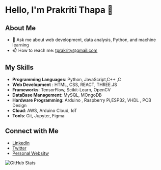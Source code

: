 # Hello, I'm Prakriti Thapa 👋

## About Me

- 💬 Ask me about web development, data analysis, Python, and machine learning  
- 📫 How to reach me: tprakrity@gmail.com

## My Skills
- **Programming Languages**: Python, JavaScript,C++ ,C
- **Web Development** : HTML, CSS, REACT, THREE.JS 
- **Frameworks**: TensorFlow, Scikit-Learn, OpenCV
- **DataBase Management**: MySQL, MOngoDB
- **Hardware Programming**: Arduino , Raspberry Pi,ESP32,  VHDL , PCB Design
- **Cloud**: AWS, Arduino Cloud, IoT
- **Tools**: Git, Jupyter, Figma 



## Connect with Me
- [LinkedIn](https://www.linkedin.com/in/prakriti-thapa-497a742b9/)
- [Twitter](https://x.com/Prakkks_)
- [Personal Websitw](https://personal-website-tan-five-61.vercel.app/)


![GitHub Stats](https://github-readme-stats.vercel.app/api?username=Prakkks&show_icons=true)
